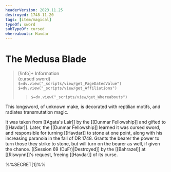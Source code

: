 ```yaml
---
headerVersion: 2023.11.25
destroyed: 1748-11-20
tags: [item/magical]
typeOf: sword
subTypeOf: cursed
whereabouts: Havdar
---
```

# The Medusa Blade
>[!info]+ Information  
> (cursed sword)  
> `$=dv.view("_scripts/view/get_PageDatedValue")`  
> `$=dv.view("_scripts/view/get_Affiliations")`  
>> `$=dv.view("_scripts/view/get_Whereabouts")`

This longsword, of unknown make, is decorated with reptilian motifs, and radiates transmutation magic. 

It was taken from [[Agata's Lair]] by the [[Dunmar Fellowship]] and gifted to [[Havdar]]. Later, the [[Dunmar Fellowship]] learned it was cursed sword, and responsible for turning [[Havdar]] to stone at one point, along with his increasing paranoia in the fall of DR 1748. Grants the bearer the power to turn those they strike to stone, but will turn on the bearer as well, if given the chance. [[Session 69 (DuFr)|Destroyed]] by the [[Bahrazel]] at [[Riswynn]]'s request, freeing [[Havdar]] of its curse. 
 
 %%SECRET[1]%%